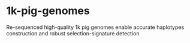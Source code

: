 # 1k-pig-genomes
Re-sequenced high-quality 1k pig genomes enable accurate haplotypes construction and robust selection-signature detection
